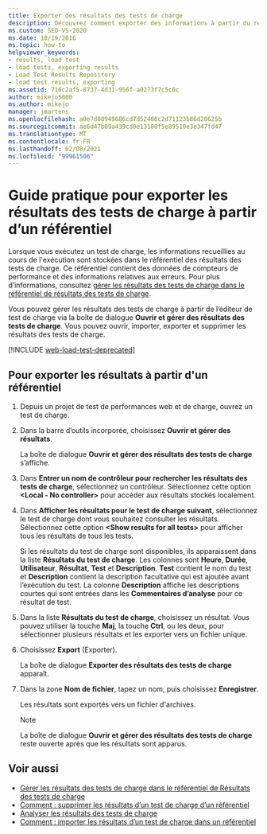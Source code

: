 ```yaml
---
title: Exporter des résultats des tests de charge
description: Découvrez comment exporter des informations à partir du référentiel de Résultats des tests de charge à l’aide de la boîte de dialogue Ouvrir et gérer le Résultats des tests de charge.
ms.custom: SEO-VS-2020
ms.date: 10/19/2016
ms.topic: how-to
helpviewer_keywords:
- results, load test
- load tests, exporting results
- Load Test Results Repository
- load test results, exporting
ms.assetid: 716c2af5-8737-4d31-956f-a0273f7c5c0c
author: mikejo5000
ms.author: mikejo
manager: jmartens
ms.openlocfilehash: a0e7d00949686cd7d52400c2d71123b86d28625b
ms.sourcegitcommit: ae6d47b09a439cd0e13180f5e89510e3e347fd47
ms.translationtype: MT
ms.contentlocale: fr-FR
ms.lasthandoff: 02/08/2021
ms.locfileid: "99961506"
---
```

# <a name="how-to-export-load-test-results-from-a-repository"></a>Guide pratique pour exporter les résultats des tests de charge à partir d’un référentiel

Lorsque vous exécutez un test de charge, les informations recueillies au cours de l'exécution sont stockées dans le référentiel des résultats des tests de charge. Ce référentiel contient des données de compteurs de performance et des informations relatives aux erreurs. Pour plus d’informations, consultez [gérer les résultats des tests de charge dans le référentiel de résultats des tests de charge](../test/manage-load-test-results-in-the-load-test-results-repository.md).

Vous pouvez gérer les résultats des tests de charge à partir de l’éditeur de test de charge via la boîte de dialogue **Ouvrir et gérer des résultats des tests de charge**. Vous pouvez ouvrir, importer, exporter et supprimer les résultats des tests de charge.

[!INCLUDE [web-load-test-deprecated](includes/web-load-test-deprecated.md)]

## <a name="to-export-results-from-a-repository"></a>Pour exporter les résultats à partir d'un référentiel

1. Depuis un projet de test de performances web et de charge, ouvrez un test de charge.

2. Dans la barre d’outils incorporée, choisissez **Ouvrir et gérer des résultats**.

     La boîte de dialogue **Ouvrir et gérer des résultats des tests de charge** s’affiche.

3. Dans **Entrer un nom de contrôleur pour rechercher les résultats des tests de charge**, sélectionnez un contrôleur. Sélectionnez cette option **\<Local - No controller>** pour accéder aux résultats stockés localement.

4. Dans **Afficher les résultats pour le test de charge suivant**, sélectionnez le test de charge dont vous souhaitez consulter les résultats. Sélectionnez cette option **\<Show results for all tests>** pour afficher tous les résultats de tous les tests.

     Si les résultats du test de charge sont disponibles, ils apparaissent dans la liste **Résultats du test de charge**. Les colonnes sont **Heure**, **Durée**, **Utilisateur**, **Résultat**, **Test** et **Description**. **Test** contient le nom du test et **Description** contient la description facultative qui est ajoutée avant l’exécution du test. La colonne **Description** affiche les descriptions courtes qui sont entrées dans les **Commentaires d’analyse** pour ce résultat de test.

5. Dans la liste **Résultats du test de charge**, choisissez un résultat. Vous pouvez utiliser la touche **Maj**, la touche **Ctrl**, ou les deux, pour sélectionner plusieurs résultats et les exporter vers un fichier unique.

6. Choisissez **Export** (Exporter).

     La boîte de dialogue **Exporter des résultats des tests de charge** apparaît.

7. Dans la zone **Nom de fichier**, tapez un nom, puis choisissez **Enregistrer**.

     Les résultats sont exportés vers un fichier d'archives.

    > [!NOTE]
    > La boîte de dialogue **Ouvrir et gérer des résultats des tests de charge** reste ouverte après que les résultats sont apparus.

## <a name="see-also"></a>Voir aussi

- [Gérer les résultats des tests de charge dans le référentiel de Résultats des tests de charge](../test/manage-load-test-results-in-the-load-test-results-repository.md)
- [Comment : supprimer les résultats d’un test de charge d’un référentiel](../test/how-to-delete-load-test-results-from-a-repository.md)
- [Analyser les résultats des tests de charge](../test/analyze-load-test-results-using-the-load-test-analyzer.md)
- [Comment : importer les résultats d’un test de charge dans un référentiel](../test/how-to-import-load-test-results-into-a-repository.md)
